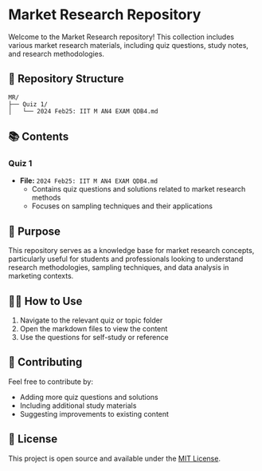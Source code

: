 # Market Research Repository

Welcome to the Market Research repository! This collection includes various market research materials, including quiz questions, study notes, and research methodologies.

## 📁 Repository Structure

```
MR/
├── Quiz 1/
│   └── 2024 Feb25: IIT M AN4 EXAM QDB4.md
```

## 📚 Contents

### Quiz 1
- **File:** `2024 Feb25: IIT M AN4 EXAM QDB4.md`
  - Contains quiz questions and solutions related to market research methods
  - Focuses on sampling techniques and their applications

## 🎯 Purpose
This repository serves as a knowledge base for market research concepts, particularly useful for students and professionals looking to understand research methodologies, sampling techniques, and data analysis in marketing contexts.

## 👩‍💻 How to Use
1. Navigate to the relevant quiz or topic folder
2. Open the markdown files to view the content
3. Use the questions for self-study or reference

## 📝 Contributing
Feel free to contribute by:
- Adding more quiz questions and solutions
- Including additional study materials
- Suggesting improvements to existing content

## 📄 License
This project is open source and available under the [MIT License](LICENSE).
